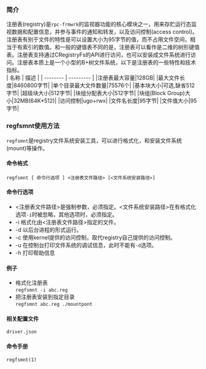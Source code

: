 ### 简介
注册表(registry)是`rpc-frmwrk`的监视器功能的核心模块之一，用来存贮运行态监视数据和配置信息，并参与事件的通知和转发，以及访问控制(access control)。注册表有别于文件的特性是可以设置大小为95字节的值，而不占用文件空间，相当于有索引的数值。和一般的键值表不同的是，注册表可以看作是二维的树形键值表。注册表支持通过CRegistryFs的API进行访问，也可以安装成文件系统进行访问。注册表本质上是一个小型的B+树文件系统，以下是注册表的一些特性和技术指标。  
| 名称 | 描述 | 
| -------- | --------- | 
|注册表最大容量|128GB|
|最大文件长度|8460800字节|
|单个目录最大文件数量|75576个|
|基本块大小|可选,缺省512字节|
|超级块大小|512字节|
|块组分配表大小|512字节|
|块组(Block Group)大小|32MB(64K*512)|
|访问控制|ugo+rwx|
|文件名长度|95字节|
|文件值大小|95字节|


### regfsmnt使用方法
`regfsmnt`是registry文件系统安装工具，可以进行格式化，和安装文件系统(mount)等操作。

#### 命令格式
`regfsmnt [ 命令行选项 ] <注册表文件路径> [<文件系统安装路径>]`

#### 命令行选项
* <注册表文件路径>是强制参数，必须指定。<文件系统安装路径>在有格式化选项`-i`时被忽略，其他选项时，必须指定。
* -i 格式化由<注册表文件路径>指定的文件。
* -d 以后台进程的形式运行。
* -c 使用kernel提供的访问控制，取代registry自己提供的访问控制。
* -u 在控制台打印文件系统的调试信息，此时不能有`-d`选项。
* -h 打印帮助信息

#### 例子
* 格式化注册表   
  `regfsmnt -i abc.reg`
* 把注册表安装到指定目录   
  `regfsmnt abc.reg ./mountpont`

#### 相关配置文件
```
driver.json
```

#### 命令手册
```
regfsmnt(1)
```
